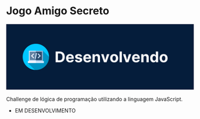 # Jogo Amigo Secreto

<p align="center">
<img 
    src="./project/imag/desenvolvendo.png"
    width="600"
/>

Challenge de lógica de programação utilizando a linguagem JavaScript.

- EM DESENVOLVIMENTO
